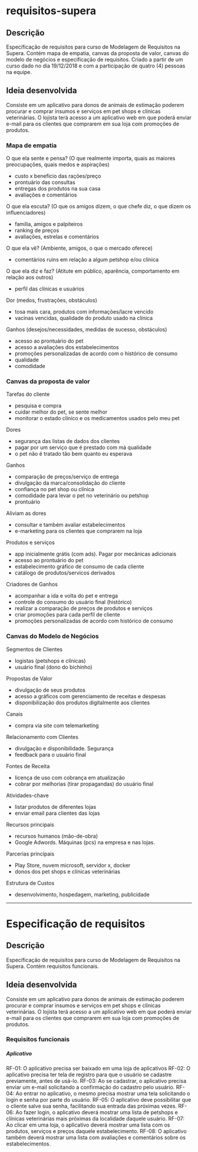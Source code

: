 # requisitos-supera

## Descrição
Especificação de requisitos para curso de Modelagem de Requisitos na Supera. Contém mapa de empatia, canvas da proposta de valor, canvas do modelo de negócios e especificação de requisitos. Criado a partir de um curso dado no dia 19/12/2018 e com a participação de quatro (4) pessoas na equipe.

## Ideia desenvolvida
Consiste em um aplicativo para donos de animais de estimação poderem procurar e comprar insumos e serviços em pet shops e clínicas veterinárias. O lojista terá acesso a um aplicativo web em que poderá enviar e-mail para os clientes que comprarem em sua loja com promoções de produtos.


### Mapa de empatia
O que ela sente e pensa? (O que realmente importa, quais as maiores preocupações, quais medos e aspirações)
- custo x beneficio das rações/preço
- prontuário das consultas
- entregas dos produtos na sua casa
- avaliações e comentários

O que ela escuta? (O que os amigos dizem, o que chefe diz, o que dizem os influenciadores)
- família, amigos e palpiteiros
- ranking de preços
- avaliações, estrelas e comentários

O que ela vê? (Ambiente, amigos, o que o mercado oferece)
- comentários ruins em relação a algum petshop e/ou clínica

O que ela diz e faz? (Atitute em público, aparência, comportamento em relação aos outros)
- perfil das clínicas e usuários

Dor (medos, frustrações, obstáculos)
- tosa mais cara, produtos com informações/lacre vencido
- vacinas vencidas, qualidade do produto usado na clínica

Ganhos (desejos/necessidades, medidas de sucesso, obstáculos)
- acesso ao prontuário do pet
- acesso a avaliações dos estabelecimentos
- promoções personalizadas de acordo com o histórico de consumo
- qualidade
- comodidade


### Canvas da proposta de valor
Tarefas do cliente
- pesquisa e compra
- cuidar melhor do pet, se sente melhor
- monitorar o estado clínico e os medicamentos usados pelo meu pet

Dores
- segurança das listas de dados dos clientes
- pagar por um serviço que é prestado com má qualidade
- o pet não é tratado tão bem quanto eu esperava

Ganhos
- comparação de preços/serviço de entrega
- divulgação da marca/consolidação do cliente
- confiança no pet shop ou clínica
- comodidade para levar o pet no veterinário ou petshop
- prontuário

Aliviam as dores
- consultar e também avaliar estabelecimentos
- e-marketing para os clientes que comprarem na loja

Produtos e serviços
- app inicialmente grátis (com ads). Pagar por mecânicas adicionais
- acesso ao prontuário do pet
- estabelecimento gráfico de consumo de cada cliente
- catálogo de produtos/servicos derivados

Criadores de Ganhos
- acompanhar a ida e volta do pet e entrega
- controle do consumo do usuário final (histórico)
- realizar a comparação de preços de produtos e serviços
- criar promoções para cada perfil de cliente
- promoções personalizadas de acordo com histórico de consumo


### Canvas do Modelo de Negócios
Segmentos de Clientes
- logistas (petshops e clínicas)
- usuário final (dono do bichinho)

Propostas de Valor
- divulgação de seus produtos
- acesso a gráficos com gerenciamento de receitas e despesas
- disponibilização dos produtos digitalmente aos clientes

Canais
- compra via site com telemarketing

Relacionamento com Clientes
- divulgação e disponibilidade. Segurança
- feedback para o usuário final

Fontes de Receita
- licença de uso com cobrança em atualização
- cobrar por melhorias (tirar propagandas) do usuário final

Atividades-chave
- listar produtos de diferentes lojas
- enviar email para clientes das lojas

Recursos principais
- recursos humanos (mão-de-obra)
- Google Adwords. Máquinas (pcs) na empresa e nas lojas.

Parcerias principais
- Play Store, nuvem microsoft, servidor x, docker
- donos dos pet shops e clínicas veterinárias

Estrutura de Custos
- desenvolvimento, hospedagem, marketing, publicidade

_____________________________________________________________________________________________________________

# Especificação de requisitos

## Descrição
Especificação de requisitos para curso de Modelagem de Requisitos na Supera. Contém requisitos funcionais.

## Ideia desenvolvida
Consiste em um aplicativo para donos de animais de estimação poderem procurar e comprar insumos e serviços em pet shops e clínicas veterinárias. O lojista terá acesso a um aplicativo web em que poderá enviar e-mail para os clientes que comprarem em sua loja com promoções de produtos.

### Requisitos funcionais

##### Aplicativo
RF-01: O aplicativo precisa ser baixado em uma loja de aplicativos
RF-02: O aplicativo precisa ter tela de registro para que o usuário se cadastre previamente, antes de usá-lo.
RF-03: Ao se cadastrar, o aplicativo precisa enviar um e-mail solicitando a confirmação do cadastro pelo usuário.
RF-04: Ao entrar no aplicativo, o mesmo precisa mostrar uma tela solicitando o login e senha por parte do usuário.
RF-05: O aplicativo deve possibilitar que o cliente salve sua senha, facilitando sua entrada das próximas vezes.
RF-06: Ao fazer login, o aplicativo deverá mostrar uma lista de petshops e clínicas veterinárias mais próximas da localidade daquele usuário.
RF-07: Ao clicar em uma loja, o aplicativo deverá mostrar uma lista com os produtos, serviços e preços daquele estabelecimento.
RF-08: O aplicativo também deverá mostrar uma lista com avaliações e comentários sobre os estabelecimentos.

